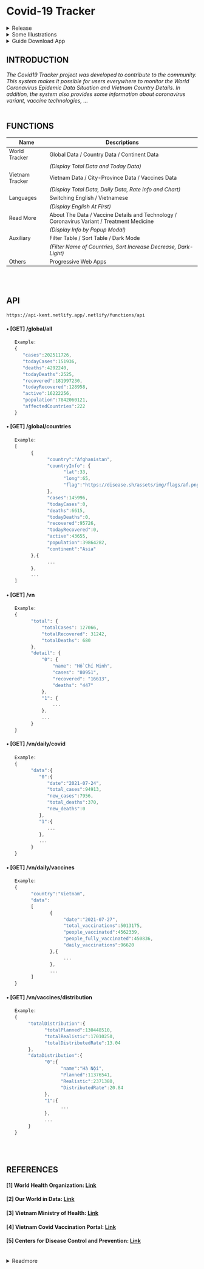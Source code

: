 # Covid-19 Tracker
<details>
   <summary> Release</summary>
   <img alt="GuidePWA1" src="https://raw.githubusercontent.com/ToVinhKhang/Covid19-Tracker/main/img/Covid19_48.png"> 
   •  https://covid19-kent.netlify.app/
   <br>
</details>

<details>
   <summary> Some Illustrations</summary>
   <p align="left">
      <h1 align="center">WORLD TRACKER</h1>
      <img alt="WorldTracker" src="https://raw.githubusercontent.com/ToVinhKhang/API/main/img/Pic0.png?token=ALF7X7TYI6JH5P6ADQMX4JTBC462S" width="100%">
   </p>
   
   <h1 align="center">VIETNAM TRACKER</h1>
   <img align="left" alt="VietnamTracker" src="https://raw.githubusercontent.com/ToVinhKhang/API/main/img/Pic00.png?token=ALF7X7VGJNITR5SZTWT7XE3BC47I2" width="100%">
   
   <p align="center">&nbsp;</p>
   
   <h1 align="center">CORONAVIRUS VARIANT</h1>
   <img alt="Variant" src="https://raw.githubusercontent.com/ToVinhKhang/API/main/img/Variant_EN_lang.png?token=ALF7X7V45CGD3ZRWAXJ2LALBB6FEM" width="100%">

   <h1 align="center">SOFTWARE INFO</h1>
   <img alt="SoftwareInfo" src="https://raw.githubusercontent.com/ToVinhKhang/API/main/img/SoftwareInfo.png?token=ALF7X7WRRF6A7Z76S2QASI3BDCRCS" width="100%">
   
   <h1 align="center">TOOLS</h1>
   <p align="center">
      <img alt="Bar01" src="https://raw.githubusercontent.com/ToVinhKhang/API/main/img/Bar01.png?token=ALF7X7UKFPLW5KUY3BFDOI3BB6AM6" width="210">
      <img alt="Bar02" src="https://raw.githubusercontent.com/ToVinhKhang/API/main/img/Bar02.png?token=ALF7X7Q7KOSX26KQ2B3KHILBB6AMC" width="200">
   </p>

   <p align="center">
      <img alt="ReadmoreList" src="https://raw.githubusercontent.com/ToVinhKhang/API/main/img/ReadMore.png?token=ALF7X7R74R2NXUUE6UQNS73BC5AAK" width="209">
      <img alt="VNTracker" src="https://raw.githubusercontent.com/ToVinhKhang/API/main/img/iconVN.png?token=ALF7X7Q6HADO77D2HZL5UHTBB6DK2" width="52">
      <img alt="DarkLight" src="https://raw.githubusercontent.com/ToVinhKhang/API/main/img/DarkLight.png?token=ALF7X7UAXPAWALW2JOFAUJTBB6AJ4" width="50.5">
      <img alt="SwitchLang" src="https://raw.githubusercontent.com/ToVinhKhang/API/main/img/SwitchLangs.png?token=ALF7X7VYDTHIC4S4GK7P3NDBB6ALI" width="88.5">
   </p>
   <p align="center">&nbsp;</p>
</details>

<details>
   <summary> Guide Download App</summary>
   <h1 align="left">IOS</h1>
   <img alt="GuidePWA1" src="https://raw.githubusercontent.com/ToVinhKhang/Covid19-Tracker/main/img/GuidePWA1.PNG" width="30%">
   <img alt="GuidePWA1" src="https://raw.githubusercontent.com/ToVinhKhang/Covid19-Tracker/main/img/GuidePWA2.PNG" width="30%">
   <img alt="GuidePWA1" src="https://raw.githubusercontent.com/ToVinhKhang/Covid19-Tracker/main/img/GuidePWA3.PNG" width="30%">
   <img alt="GuidePWA1" src="https://raw.githubusercontent.com/ToVinhKhang/Covid19-Tracker/main/img/GuidePWA4.PNG" width="30%">
</details>
   
## INTRODUCTION
_The Covid19 Tracker project was developed to contribute to the community. This system makes it possible for users everywhere to monitor the World Coronavirus Epidemic Data Situation and Vietnam Country Details. In addition, the system also provides some information about coronavirus variant, vaccine technologies, ..._
<br>
<br>

## FUNCTIONS
| Name | Descriptions |
|-|-|
| World Tracker | Global Data / Country Data / Continent Data|
| | _(Display Total Data and Today Data)_ |
| Vietnam Tracker | Vietnam Data / City-Province Data / Vaccines Data |
| | _(Display Total Data, Daily Data, Rate Info and Chart)_ |
| Languages | Switching English / Vietnamese |
| | _(Display English At First)_ |
| Read More | About The Data / Vaccine Details and Technology / Coronavirus Variant / Treatment Medicine |
| | _(Display Info by Popup Modal)_ |
| Auxiliary | Filter Table / Sort Table / Dark Mode |
| | _(Filter Name of Countries, Sort Increase Decrease, Dark-Light)_ |
| Others | Progressive Web Apps |
<br>
<br>

## API
```
https://api-kent.netlify.app/.netlify/functions/api
```

#### • [GET] /global/all

```javascript
   Example:
   {
      "cases":202511726,
      "todayCases":151936,
      "deaths":4292240,
      "todayDeaths":2525,
      "recovered":181997230,
      "todayRecovered":128958,
      "active":16222256,
      "population":7842060121,
      "affectedCountries":222
   }
```

#### • [GET] /global/countries

```javascript
   Example:
   [
         {
               "country":"Afghanistan",
               "countryInfo": {
                     "lat":33,
                     "long":65,
                     "flag":"https://disease.sh/assets/img/flags/af.png"
               },
               "cases":145996,
               "todayCases":0,
               "deaths":6615,
               "todayDeaths":0,
               "recovered":95726,
               "todayRecovered":0,
               "active":43655,
               "population":39864282,
               "continent":"Asia"
         },{
               ...
         },
         ...
   ]
```

#### • [GET] /vn
```javascript
   Example:
   {
         "total": {
             "totalCases": 127066,
             "totalRecovered": 31242,
             "totalDeaths": 680
         },
         "detail": {
             "0": {
                 "name": "Hồ Chí Minh",
                 "cases": "80951",
                 "recovered": "16613",
                 "deaths": "447"
             },
             "1": {
                 ...
             },
             ...
         }
   }
```

#### • [GET] /vn/daily/covid
```javascript
   Example:
   {
         "data":{
            "0":{
               "date":"2021-07-24",
               "total_cases":94913,
               "new_cases":7956,
               "total_deaths":370,
               "new_deaths":0
            },
            "1":{
               ...
            },
            ...
         }
   }
```

#### • [GET] /vn/daily/vaccines
```javascript
   Example:
   {
         "country":"Vietnam",
         "data":
         [
                {
                     "date":"2021-07-27",
                     "total_vaccinations":5013175,
                     "people_vaccinated":4562339,
                     "people_fully_vaccinated":450836,
                     "daily_vaccinations":96620
                },{     
                     ...
                },
                ...
         ]
   }
```

#### • [GET] /vn/vaccines/distribution
```javascript
   Example:
   {
        "totalDistribution":{
              "totalPlanned":130448510,
              "totalRealistic":17010250,
              "totalDistributedRate":13.04
        },
        "dataDistribution":{
              "0":{
                    "name":"Hà Nội",
                    "Planned":11376541,
                    "Realistic":2371380,
                    "DistributedRate":20.84
              },
              "1":{
                    ...
              },
              ...
        }
   }
```

<br>
<br>


## REFERENCES
#### [1] World Health Organization: [Link](https://www.who.int/)
#### [2] Our World in Data: [Link](https://ourworldindata.org/covid-vaccinations)
#### [3] Vietnam Ministry of Health: [Link](https://ncov.moh.gov.vn/)
#### [4] Vietnam Covid Vaccination Portal: [Link](https://tiemchungcovid19.gov.vn/portal)
#### [5] Centers for Disease Control and Prevention: [Link](https://www.cdc.gov/coronavirus/2019-ncov/variants/variant-info.html)
<br>

<details>
   <summary>Readmore</summary>
   <h5> | 
      Pfizer: <a href="https://www.pfizer.com/">Link</a> | 
      Moderna: <a href="https://www.modernatx.com/">Link</a> | 
      Jassen: <a href="https://www.janssen.com/">Link</a> | 
      AstraZeneca: <a href="https://www.astrazeneca.com/">Link</a> | 
      Sputnik-V: <a href="https://sputnikvaccine.com/">Link</a> | 
      Sinovac: <a href="http://www.sinovac.com/index.php?lang=en">Link</a> | 
      Sinopharm: <a href="http://www.sinopharm.com/en/1156.html">Link</a> | 
      Novavax: <a href="https://www.novavax.com/">Link</a> | 
      NanoCovax: <a href="https://nanogenpharma.com/products/nanocovax-141.html">Link</a> | 
      mARN Techonology: <a href="https://en.wikipedia.org/wiki/RNA_vaccine">Link</a> | 
      Viral Vector Techonology: <a href="https://en.wikipedia.org/wiki/Viral_vector">Link</a> | 
      Inactivated Virus Techonology: <a href="https://en.wikipedia.org/wiki/Inactivated_vaccine">Link</a> | 
      Protein Subunit Techonology: <a href="https://en.wikipedia.org/wiki/Protein_subunit">Link</a> | 
      Remdesivir: <a href="https://en.wikipedia.org/wiki/Remdesivir">Link</a> | 
      Sotrovimab: <a href="https://en.wikipedia.org/wiki/Sotrovimab">Link</a> | 
      Molnupiravir: <a href="https://en.wikipedia.org/wiki/Molnupiravir">Link</a> | 
      Favipiravir: <a href="https://en.wikipedia.org/wiki/Favipiravir">Link</a> | 
   </h5>
</details>

<br>
<br>

